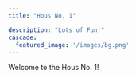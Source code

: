 ```yaml
---
title: "Hous No. 1"

description: "Lots of Fun!"
cascade:
  featured_image: '/images/bg.png'
---
```

Welcome to the Hous No. 1!
